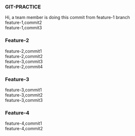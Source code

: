 ### GIT-PRACTICE
Hi, a team member is doing this commit from feature-1 branch<br />
feature-1,commit2<br />
feature-1,commit3<br />

### Feature-2
feature-2,commit1<br />
feature-2,commit2<br />
feature-3,commit3<br />
feature-2,commit4<br />

### Feature-3
feature-3,commit1<br />
feature-3,commit2<br />
feature-3,commit3<br />

### Feature-4
feature-4,commit1<br />
feature-4,commit2<br />